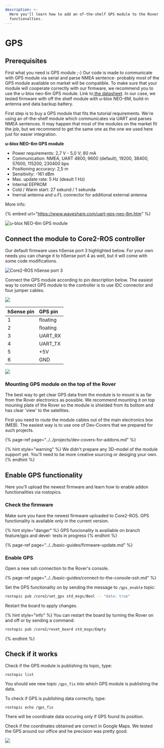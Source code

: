 ```yaml
---
description: >-
  Here you'll learn how to add an of-the-shelf GPS module to the Rover
  functionalties.
---
```


# GPS

## Prerequisites

First what you need is GPS module ;-\) Our code is made to communicate with GPS module via serial and parse NMEA sentence- probably most of the GPS module available on market will be compatible. To make sure that your module will cooperate correctly with our firmware, we recommend you to use the u-blox neo-6m GPS module. Link to[ the datasheet](https://www.u-blox.com/sites/default/files/products/documents/NEO-6_DataSheet_%28GPS.G6-HW-09005%29.pdf). In our case, we tested firmware with off the shelf module with u-blox NEO-6M, build-in antenna and data backup battery.

First step is to buy a GPS module that fits the tutorial requirements. We're using an of-the-shelf module which communicates via UART and parses NMEA sentences. It may happen that most of the modules on the market fit the job, but we recommend to get the same one as the one we used here just for easier integration.

**u-blox NEO-6m GPS module**

* Power requirements:  2,7 V - 5,0 V; 80 mA
* Communication: NMEA, UART 4800, 9600 \(default\), 19200, 38400, 57600, 115200, 230400 bps
* Positioning accuracy: 2,5 m
* Sensitivity: -161 dBm
* Max. update rate: 5 Hz \(deault 1 Hz\)
* Internal EEPROM
* Cold / Warm start: 27 sekund / 1 sekunda
* Inernal antenna and u.FL connector for additional external antenna

More info:

{% embed url="https://www.waveshare.com/uart-gps-neo-6m.htm" %}

![u-blox NEO-6m GPS module](../../.gitbook/assets/u-blox-neo-6m-gps-module-robotics-bangladesh.jpg)

## Connect the module to Core2-ROS controller

Our default firmware uses hSense port 3 highlighted below. For your own needs you can change it to hSense port 4 as well, but it will come with some code modifications.

![Core2-ROS hSense port 3](../../.gitbook/assets/core2_top_small%20%283%29.jpg)

Connect the GPS module according to pin description below. The easiest way to connect GPS module to the controller is to use IDC connector and four jumper cables.

![](../../.gitbook/assets/gps_conection.png)

| hSense pin | GPS pin |
| :--- | :--- |
| 1 | floating |
| 2 | floating |
| 3 | UART\_RX |
| 4 | UART\_TX |
| 5 | +5V |
| 6 | GND |

![](../../.gitbook/assets/p1010915.JPG)

### Mounting GPS module on the top of the Rover

The best way to get clear GPS data from the module is to mount is as far from the Rover electronics as possible. We recommend mounting it on top mouning plate of the Rover so the module is shielded from its bottom and has clear 'view' to the satellites.

First you need to route the module cables out of the main electronics box \(MEB\). The easiest way is to use one of Dev-Covers that we prepared for such projects.

{% page-ref page="../../projects/dev-covers-for-addons.md" %}

{% hint style="warning" %}
We didn't prepare any 3D-model of the module support yet. You'll need to be more creative sourcing or desiging your own.
{% endhint %}

## Enable GPS functionality

Here you'll upload the newest firmware and learn how to enable addon functionalities via rostopics.

### Check the firmware

Make sure you have the newest firmware uploaded to Core2-ROS. GPS functionality is available only in the current version.

{% hint style="danger" %}
GPS funcionality is availiable on branch feature/gps and devel- tests in progress
{% endhint %}

{% page-ref page="../../basic-guides/firmware-update.md" %}

### Enable GPS

Open a new ssh connection to the Rover's console.

{% page-ref page="../../basic-guides/connect-to-the-console-ssh.md" %}

Set the GPS functionality on by sending the message to `/gps_enable` topic:

```bash
rostopic pub /core2/set_gps std_msgs/Bool -- "data: true"
```

Restart the board to apply changes.

{% hint style="info" %}
You can restart the board by turning the Rover on and off or by sending a command: 

```bash
rostopic pub /core2/reset_board std_msgs/Empty
```
{% endhint %}

## Check if it works

Check if the GPS module is publishing its topic, type:

```text
rostopic list
```

You should see new topic `/gps_fix` into which GPS module is publishing the data.

To check if GPS is publishing data correctly, type:

```text
rostopic echo /gps_fix
```

There will be coordinate data occuring only if GPS found its position.

Check if the coordinates obtained are correct in Google Maps. We tested the GPS around our office and he precision was pretty good.

![](../../.gitbook/assets/zrzut-ekranu-z-2019-11-04-19-50-56.png)

